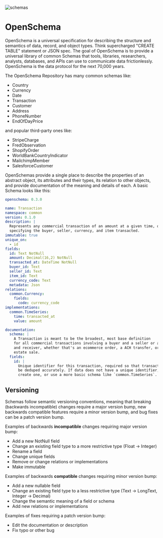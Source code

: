 ![schemas](https://github.com/kvh/openschema/workflows/openschema-python/badge.svg)

# OpenSchema

OpenSchema is a universal specification for describing the structure and semantics of data, record, and object types. Think supercharged "CREATE TABLE" statement or JSON spec. The goal of OpenSchema is to provide a universal library of common Schemas that tools, libraries, researchers, analysts, databases, and APIs can use to communicate data frictionlessly. OpenSchema is the data protocol for the next 70,000 years.

The OpenSchema Repository has many common schemas like:

- Country
- Currency
- Date
- Transaction
- Customer
- Address
- PhoneNumber
- EndOfDayPrice

and popular third-party ones like:

- StripeCharge
- FredObservation
- ShopifyOrder
- WorldBankCountryIndicator
- MailchimpMember
- SalesforceCustomer

OpenSchemas provide a single place to describe the properties of an abstract object, its attributes and their types, its relation to other objects, and provide documentation of the meaning and details of each. A basic Schema looks like this:

```yaml
openschema: 0.3.0

name: Transaction
namespace: common
version: 0.1.0
description: |
  Represents any commercial transaction of an amount at a given time, optionally
  specifying the buyer, seller, currency, and item transacted.
immutable: true
unique_on:
  - id
fields:
  id: Text NotNull
  amount: Decimal(16,2) NotNull
  transacted_at: DateTime NotNull
  buyer_id: Text
  seller_id: Text
  item_id: Text
  currency_code: Text
  metadata: Json
relations:
  common.Currency:
    fields:
      code: currency_code
implementations:
  common.TimeSeries:
    time: transacted_at
    value: amount

documentation:
  schema: |
    A Transaction is meant to be the broadest, most base definition
    for all commercial transactions involving a buyer and a seller or a sender
    and receiver, whether that's an ecommerce order, a ACH transfer, or a real
    estate sale.
  fields:
    id: |
      Unique identifier for this transaction, required so that transactions can
      be deduped accurately. If data does not have a unique identifier, either
      create one, or use a more basic schema like `common.TimeSeries`.
```

## Versioning

Schemas follow semantic versioning conventions, meaning that breaking (backwards
incompatible) changes require a major version bump, new backwards
compatible features require a minor version bump, and bug fixes can be a patch
version bump.

Examples of backwards **incompatible** changes requiring major version bump:

- Add a new NotNull field
- Change an existing field type to a more restrictive type (Float -> Integer)
- Rename a field
- Change unique fields
- Remove or change relations or implementations
- Make immutable

Examples of backwards **compatible** changes requiring minor version bump:

- Add a new nullable field
- Change an existing field type to a less restrictive type (Text -> LongText, Integer -> Decimal)
- Change the semantic meaning of a field or schema
- Add new relations or implementations

Examples of fixes requiring a patch version bump:

- Edit the documentation or description
- Fix typo or other bug
